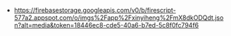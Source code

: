 - https://firebasestorage.googleapis.com/v0/b/firescript-577a2.appspot.com/o/imgs%2Fapp%2Fxinyiheng%2FmX8dkODQdt.json?alt=media&token=18446ec8-cde5-40a6-b7ed-5c8f0fc794f6
